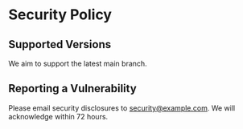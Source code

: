# Security Policy

## Supported Versions
We aim to support the latest main branch.

## Reporting a Vulnerability
Please email security disclosures to security@example.com. We will acknowledge within 72 hours.
